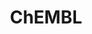 ---
bigquery: https://console.cloud.google.com/bigquery?p=patents-public-data&d=ebi_chembl&page=dataset
citation: '"The ChEMBL database in 2017." Anna Gaulton, Anne Hersey, Michał Nowotka,
  A Patrícia Bento, Jon Chambers, David Mendez, Prudence Mutowo, Francis Atkinson,
  Louisa J Bellis, Elena Cibrián-Uhalte, Mark Davies, Nathan Dedman, Anneli Karlsson,
  María Paula Magariños, John P Overington, George Papadatos, Ines Smit, Andrew R
  Leach Nucleic acids Research (2017) 45 (Database Issue), D945-D954'
contributors: European Bioinformatics Institute
cost: None
description: ChEMBL Data is a manually curated database of small molecules used in
  drug discovery, including information about existing patented drugs.
documentation: 'schema: https://www.ebi.ac.uk/chembl/db_schema


  '
last_edit: Mon, 04 Apr 2022 19:07:30 GMT
location: https://console.cloud.google.com/marketplace/product/google_patents_public_datasets/chembl
maintained_by: EMBL-EBI, an outstation of European Molecular Biology Laboratory
related_publications: '

  ChEMBL: towards direct deposition of bioassay data.


  Mendez D, Gaulton A, Bento AP, Chambers J, De Veij M, Félix E, Magariños MP, Mosquera
  JF, Mutowo P, Nowotka M, Gordillo-Marañón M, Hunter F, Junco L, Mugumbate G, Rodriguez-Lopez
  M, Atkinson F, Bosc N, Radoux CJ, Segura-Cabrera A, Hersey A, Leach AR.


  — Nucleic Acids Res. 2019; 47(D1):D930-D940. doi: 10.1093/nar/gky1075

  '
schema_fields: '[''level5'', ''tissue_id'', ''mutation'', ''description'', ''warning_type'',
  ''record_id'', ''warning_class'', ''mechanism_comment'', ''updated_on'', ''published_type'',
  ''hrac_class_id'', ''idx'', ''max_phase_for_ind'', ''max_phase'', ''related_tid'',
  ''selectivity_comment'', ''ddd_id'', ''indication_class'', ''site_id'', ''protclasssyn_id'',
  ''usan_stem'', ''relationship'', ''accession'', ''cidx'', ''country'', ''l2'', ''inorganic_flag'',
  ''isoform'', ''target_type'', ''aspect'', ''job_id'', ''mol_atc_id'', ''species_group_flag'',
  ''efo_term'', ''level1'', ''type'', ''year'', ''rtb'', ''class_level'', ''cell_description'',
  ''hbd'', ''num_ro5_violations'', ''drug_record_id'', ''warning_country'', ''confidence_score'',
  ''abstract'', ''mw_freebase'', ''standard_upper_value'', ''pathway_key'', ''ddd_value'',
  ''sequence'', ''end_position'', ''who_extra'', ''ddd_comment'', ''std_act_id'',
  ''toid'', ''target_mapping'', ''met_id'', ''alert_set_id'', ''drug_substance_flag'',
  ''downgraded'', ''formulation_id'', ''caloha_id'', ''published_value'', ''binding_site_comment'',
  ''ddd_admr'', ''withdrawn_year'', ''last_active'', ''assay_strain'', ''psa'', ''ref_type'',
  ''level1_description'', ''short_name'', ''compound_key'', ''assay_type'', ''result_flag'',
  ''who_name'', ''first_page'', ''compound_name'', ''label'', ''met_comment'', ''active_molregno'',
  ''uo_units'', ''homologue'', ''molsyn_id'', ''uberon_id'', ''mol_hrac_id'', ''bao_format'',
  ''assay_cell_type'', ''standard_inchi'', ''assay_desc'', ''delist_flag'', ''organism'',
  ''domain_description'', ''compd_id'', ''stat'', ''disease_efficacy'', ''assay_id'',
  ''cx_most_apka'', ''usan_stem_definition'', ''journal'', ''stem_class'', ''first_approval'',
  ''mc_target_accession'', ''component_id'', ''applicant_full_name'', ''creation_date'',
  ''actsm_id'', ''assay_class_id'', ''mc_target_type'', ''assay_source'', ''withdrawn_country'',
  ''src_compound_id'', ''confidence'', ''enzyme_name'', ''cell_source_tax_id'', ''ap_id'',
  ''usan_substem'', ''level2_description'', ''drug_product_flag'', ''qed_weighted'',
  ''cpd_str_alert_id'', ''parameter_type'', ''cx_logd'', ''curated_by'', ''withdrawn_flag'',
  ''mc_tax_id'', ''normal_range_max'', ''tid'', ''acd_most_apka'', ''entity_type'',
  ''num_lipinski_ro5_violations'', ''tax_id'', ''parameter_value'', ''mc_target_name'',
  ''acd_logp'', ''lle'', ''cell_ontology_id'', ''comp_class_id'', ''level4'', ''patent_no'',
  ''standard_flag'', ''protein_class_id'', ''curation_comment'', ''canonical_smiles'',
  ''approval_date'', ''warning_year'', ''targrel_id'', ''enzyme_tid'', ''cx_logp'',
  ''hrac_code'', ''patent_id'', ''go_id'', ''product_id'', ''standard_inchi_key'',
  ''published_relation'', ''comments'', ''pathway_id'', ''db_version'', ''alert_id'',
  ''protein_class_desc'', ''res_stem_id'', ''le'', ''patent_expire_date'', ''standard_text_value'',
  ''src_id'', ''definition'', ''as_id'', ''action_type'', ''dosage_form'', ''smid'',
  ''research_stem'', ''hbd_lipinski'', ''ass_cls_map_id'', ''mec_id'', ''sequence_md5sum'',
  ''sei'', ''parent_molregno'', ''doc_type'', ''irac_class_id'', ''sitecomp_id'',
  ''l7'', ''class_type'', ''mechanism_of_action'', ''withdrawn_class'', ''title'',
  ''level3_description'', ''level4_description'', ''l1'', ''text_value'', ''cl_lincs_id'',
  ''mc_organism'', ''cellosaurus_id'', ''major_class'', ''first_in_class'', ''molecular_mechanism'',
  ''pchembl_value'', ''version'', ''previous_company'', ''assay_tax_id'', ''bao_endpoint'',
  ''atc_code'', ''publication_number'', ''standard_units'', ''parent_id'', ''submission_date'',
  ''last_page'', ''source_domain_id'', ''standard_type'', ''status'', ''mecref_id'',
  ''cell_id'', ''co_stem_id'', ''mol_frac_id'', ''acd_most_bpka'', ''issue'', ''aromatic_rings'',
  ''bei'', ''molecular_species'', ''polymer_flag'', ''therapeutic_flag'', ''tbl'',
  ''activity_count'', ''level3'', ''assay_organism'', ''company'', ''frac_code'',
  ''compsyn_id'', ''chebi_par_id'', ''metabolite_record_id'', ''l6'', ''name'', ''chembl_id'',
  ''full_molformula'', ''doi'', ''irac_code'', ''assay_category'', ''db_source'',
  ''strength'', ''site_name'', ''value'', ''annotation'', ''warning_description'',
  ''standard_value'', ''start_position'', ''relationship_type'', ''ro3_pass'', ''metref_id'',
  ''availability_type'', ''smarts'', ''structure_type'', ''bto_id'', ''tid_fixed'',
  ''units'', ''indref_id'', ''activity_comment'', ''src_assay_id'', ''syn_type'',
  ''topical'', ''domain_id'', ''acd_logd'', ''chirality'', ''prediction_method'',
  ''helm_notation'', ''data_validity_comment'', ''upper_value'', ''ad_type'', ''relationship_desc'',
  ''cell_source_tissue'', ''alert_name'', ''standard_relation'', ''aidx'', ''full_mwt'',
  ''l5'', ''cx_most_bpka'', ''cell_name'', ''l4'', ''protein_class_synonym'', ''assay_subcellular_fraction'',
  ''molecule_type'', ''active_ingredient'', ''priority'', ''site_residues'', ''substrate_record_id'',
  ''num_alerts'', ''assay_param_id'', ''alogp'', ''molregno'', ''synonyms'', ''ingredient'',
  ''patent_use_code'', ''src_short_name'', ''predbind_id'', ''orig_description'',
  ''assay_tissue'', ''set_name'', ''drugind_id'', ''innovator_company'', ''bao_id'',
  ''level2'', ''targcomp_id'', ''dosed_ingredient'', ''trade_name'', ''mol_irac_id'',
  ''component_synonym'', ''component_type'', ''subgroup'', ''ridx'', ''natural_product'',
  ''relation'', ''activity_id'', ''domain_name'', ''frac_class_id'', ''target_desc'',
  ''usan_year'', ''doc_id'', ''biocomp_id'', ''withdrawn_reason'', ''mesh_heading'',
  ''rgid'', ''ref_url'', ''heavy_atoms'', ''hba_lipinski'', ''clo_id'', ''log_id'',
  ''direct_interaction'', ''updated_by'', ''parent_go_id'', ''assay_test_type'', ''ref_id'',
  ''prodrug'', ''mw_monoisotopic'', ''warning_id'', ''entity_id'', ''black_box_warning'',
  ''pubmed_id'', ''path'', ''warnref_id'', ''oc_id'', ''met_conversion'', ''comp_go_id'',
  ''qudt_units'', ''parent_type'', ''potential_duplicate'', ''hba'', ''usan_stem_id'',
  ''molfile'', ''stem'', ''efo_id'', ''oral'', ''mesh_id'', ''domain_type'', ''normal_range_min'',
  ''source'', ''volume'', ''prod_pat_id'', ''authors'', ''ddd_units'', ''nda_type'',
  ''variant_id'', ''parenteral'', ''pref_name'', ''l3'', ''cell_source_organism'',
  ''route'', ''l8'', ''published_units'', ''src_description'']'
shortname: chembl
tags:
- biotechnology
- health
- chemical
- bioinformatics
- medical
terms_of_use: CC BY-SA 3.0
title: ChEMBL
uuid: e232a192-965c-4ec9-904c-155b6dfe56c5
---